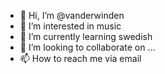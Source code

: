 - 👋 Hi, I’m @vanderwinden
- 👀 I’m interested in music
- 🌱 I’m currently learning swedish
- 💞️ I’m looking to collaborate on ...
- 📫 How to reach me via email

<!---
vanderwinden/vanderwinden is a ✨ special ✨ repository because its `README.md` (this file) appears on your GitHub profile.
You can click the Preview link to take a look at your changes.
--->

